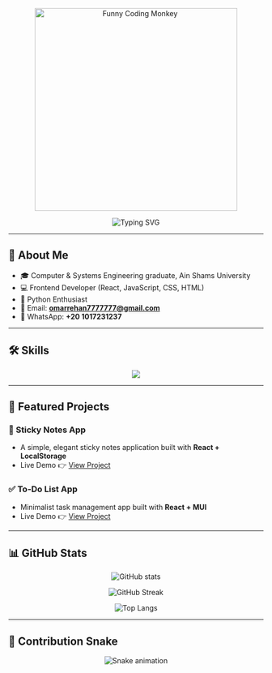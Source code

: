 <!-- Funny Monkey GIF Header -->
<p align="center">
  <img src="https://media.tenor.com/8B8GqkXn6k0AAAAC/coding-scaler-create-impact.gif" width="400" alt="Funny Coding Monkey"/>
</p>

<!-- Typing SVG -->
<p align="center">
  <img src="https://readme-typing-svg.herokuapp.com?font=Fira+Code&pause=1000&color=36BCF7&center=true&vCenter=true&width=500&lines=Hi+%F0%9F%91%8B%2C+I'm+Omar+Rehan;Frontend+Developer+%7C+React+Lover;Always+Learning+New+Technologies" alt="Typing SVG" />
</p>

---

## 🚀 About Me
- 🎓 Computer & Systems Engineering graduate, Ain Shams University  
- 💻 Frontend Developer (React, JavaScript, CSS, HTML)  
- 🐍 Python Enthusiast  
- 📧 Email: **omarrehan7777777@gmail.com**  
- 📱 WhatsApp: **+20 1017231237**  

---

## 🛠️ Skills
<p align="center">
  <img src="https://skillicons.dev/icons?i=html,css,js,react,python,git,github,figma" />
</p>

---

## 🌟 Featured Projects

### 📝 Sticky Notes App
- A simple, elegant sticky notes application built with **React + LocalStorage**  
- Live Demo 👉 [View Project](https://github.com/OmarRehan777/StickyNotesApp)  

### ✅ To-Do List App
- Minimalist task management app built with **React + MUI**  
- Live Demo 👉 [View Project](https://github.com/OmarRehan777/TODO_LIST)  

---

## 📊 GitHub Stats
<p align="center">
  <img src="https://github-readme-stats.vercel.app/api?username=OmarRehan777&show_icons=true&theme=tokyonight" alt="GitHub stats" />
</p>

<p align="center">
  <img src="https://github-readme-streak-stats.herokuapp.com/?user=OmarRehan777&theme=tokyonight" alt="GitHub Streak" />
</p>

<p align="center">
  <img src="https://github-readme-stats.vercel.app/api/top-langs/?username=OmarRehan777&layout=compact&theme=tokyonight" alt="Top Langs" />
</p>

---

## 🐍 Contribution Snake
<p align="center">
  <img src="https://github.com/OmarRehan777/OmarRehan777/blob/output/github-contribution-grid-snake.svg" alt="Snake animation"/>
</p>
